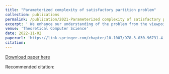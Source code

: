 ```yaml
---
title: "Parameterized complexity of satisfactory partition problem"
collection: publications
permalink: /publication/2021-Parameterized complexity of satisfactory partition problem
excerpt: ' We enhance our understanding of the problem from the viewpoint of parameterized complexity. The main results of the paper are the following: (1) Satisfactory Partition is polynomial-time solvable for block graphs, (2) Satisfactory Partition and Balanced Satisfactory Partition are fixed parameter tractable (FPT) when parameterized by neighbourhood diversity. (3) Satisfactory Partition and its balanced version can be solved in polynomial time for graphs of bounded clique-width, and (4) Balanced Satisfactory Partition is W[1]-hard when parameterized by treewidth.'
venue: 'Theoretical Computer Science'
date: 2022-11-02
paperurl: 'https://link.springer.com/chapter/10.1007/978-3-030-96731-4_19'
citation: 
---
```


[Download paper here](https://www.sciencedirect.com/science/article/pii/S0304397522000391)

Recommended citation: 
